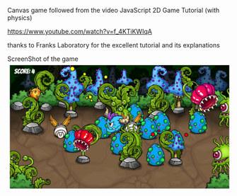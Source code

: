 Canvas game followed from the video JavaScript 2D Game Tutorial (with physics)

https://www.youtube.com/watch?v=f_4KTiKWIqA

thanks to Franks Laboratory for the excellent tutorial and its explanations

ScreenShot of the game
![Alt text](all_project_images/gameCapture.JPG)
